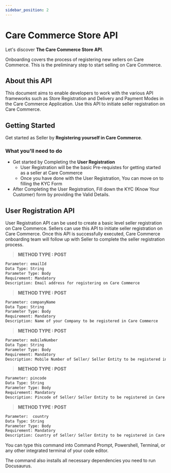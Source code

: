 ```yaml
---
sidebar_position: 2
---
```


# Care Commerce Store API

Let's discover **The Care Commerce Store API**.

Onboarding covers the process of registering new sellers on Care Commerce. This is the preliminary step to start selling on Care Commerce.

## About this API 

This document aims to enable developers to work with the various API frameworks such as Store Registration and Delivery and Payment Modes in the Care Commerce Application. Use this API to initiate seller registration on Care Commerce.

## Getting Started
Get started as Seller by  **Registering yourself in Care Commerce**.


### What you'll need to do 

- Get started by Completing the **User Registration**
  - User Registration will be the basic Pre-requistes for getting started as a seller at Care Commerce
  - Once you have done with the User Registration, You can move on to filling the KYC Form  
- After Completing the User Registration, Fill down the KYC (Know Your Customer) form by providing the Valid Details. 

## User Registration API

User Registration API can be used to create a basic level seller registration on Care Commerce. Sellers can use this API to initiate seller registration on Care Commerce. Once this API is successfully executed, Care Commerce onboarding team will follow up with Seller to complete the seller registration process.

>**METHOD TYPE : POST**

```bash
Parameter: emailId 
Data Type: String	
Parameter Type: Body	
Requirement: Mandatory	
Description: Email address for registering on Care Commerce

```

>**METHOD TYPE : POST**
```bash
Parameter: companyName
Data Type: String	
Parameter Type: Body	
Requirement: Mandatory	
Description: Name of your Company to be registered in Care Commerce
  ```

>**METHOD TYPE : POST**
```bash
Parameter: mobileNumber
Data Type: String	
Parameter Type: Body	
Requirement: Mandatory	
Description: Mobile Number of Seller/ Seller Entity to be registered in Care Commerce
  ```

>**METHOD TYPE : POST**
```bash
Parameter: pincode
Data Type: String	
Parameter Type: Body	
Requirement: Mandatory	
Description: Pincode of Seller/ Seller Entity to be registered in Care Commerce
  ```

>**METHOD TYPE : POST**
```bash
Parameter:  country
Data Type: String	
Parameter Type: Body	
Requirement: Mandatory	
Description: Country of Seller/ Seller Entity to be registered in Care Commerce
  ```




You can type this command into Command Prompt, Powershell, Terminal, or any other integrated terminal of your code editor.

The command also installs all necessary dependencies you need to run Docusaurus.


